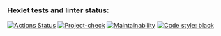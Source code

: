 ### Hexlet tests and linter status:
[![Actions Status](https://github.com/tommyqamaz/python-project-52/actions/workflows/hexlet-check.yml/badge.svg)](https://github.com/tommyqamaz/python-project-52/blob/main/.github/workflows/hexlet-check.yml)
[![Project-check](https://github.com/tommyqamaz/python-project-52/actions/workflows/python-check.yml/badge.svg)](https://github.com/tommyqamaz/python-project-52/blob/main/.github/workflows/python-check.yml)
[![Maintainability](https://api.codeclimate.com/v1/badges/df31073a15237d90b400/maintainability)](https://codeclimate.com/github/tommyqamaz/python-project-52/maintainability)
[![Code style: black](https://img.shields.io/badge/code%20style-black-000000.svg)](https://github.com/psf/black)